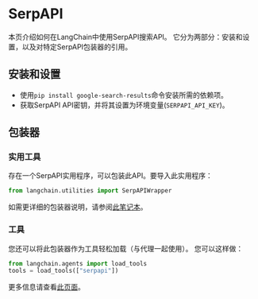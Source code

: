 # SerpAPI

本页介绍如何在LangChain中使用SerpAPI搜索API。
它分为两部分：安装和设置，以及对特定SerpAPI包装器的引用。

## 安装和设置
- 使用`pip install google-search-results`命令安装所需的依赖项。
- 获取SerpAPI API密钥，并将其设置为环境变量(`SERPAPI_API_KEY`)。

## 包装器

### 实用工具

存在一个SerpAPI实用程序，可以包装此API。要导入此实用程序：
```python
from langchain.utilities import SerpAPIWrapper
```
如需更详细的包装器说明，请参阅[此笔记本](../modules/agents/tools/examples/serpapi.ipynb)。

### 工具

您还可以将此包装器作为工具轻松加载（与代理一起使用）。
您可以这样做：
```python
from langchain.agents import load_tools
tools = load_tools(["serpapi"])
```
更多信息请查看[此页面](../modules/agents/tools/getting_started.md)。